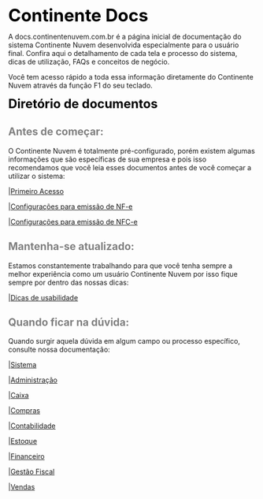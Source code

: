 <span style="margin-botton:5px;font-weight:bold;font-size:2.5em;color:black">Continente Docs </span>

A docs.continentenuvem.com.br é a página inicial de documentação do sistema Continente Nuvem desenvolvida especialmente para o usuário final. Confira aqui o detalhamento de cada tela e processo do sistema, dicas de utilização, FAQs e conceitos de negócio.

Você tem acesso rápido a toda essa informação diretamente do Continente Nuvem através da função F1 do seu teclado. 

<span style="margin-botton:5px;font-weight:bold;font-size:1.8em;color:Black">Diretório de documentos </span>

## <span style="margin-botton:5px;font-weight:bold;font-size:1.0em;color:grey">Antes de começar:</span>

O Continente Nuvem é totalmente pré-configurado, porém existem algumas informações que são específicas de sua empresa e pois isso recomendamos que você leia esses documentos antes de você começar a utilizar o sistema:

|[Primeiro Acesso](primeiro_acesso.md)

|[Configurações para emissão de NF-e](configuracoes_emissao_nfe.md)

|[Configurações para emissão de NFC-e](configuracoes_emissao_nfce.md)



## <span style="margin-botton:5px;font-weight:bold;font-size:1.0em;color:grey">Mantenha-se atualizado:</span>

Estamos constantemente trabalhando para que você tenha sempre a melhor experiência como um usuário Continente Nuvem por isso fique sempre por dentro das nossas dicas:

|[Dicas de usabilidade](dicas.md)



## <span style="margin-botton:5px;font-weight:bold;font-size:1.0em;color:grey">Quando ficar na dúvida:</span>

Quando surgir aquela dúvida em algum campo ou processo específico, consulte nossa documentação:

|[Sistema](sistema.md)

|[Administração](administracao.md)

|[Caixa](caixa.md)

|[Compras](compras.md)

|[Contabilidade](contabilidade.md)

|[Estoque](estoque.md)

|[Financeiro](financeiro.md)

|[Gestão Fiscal](gestao_fiscal.md)

|[Vendas](vendas.md)


